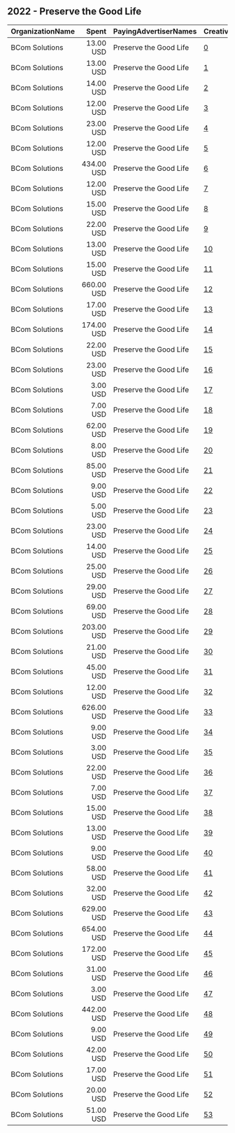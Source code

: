 ## 2022 - Preserve the Good Life 
|OrganizationName|Spent|PayingAdvertiserNames|CreativeUrls|Impressions|Genders|AgeBrackets|CountryCodes|BillingAddresses|CandidateBallotInformation|
|:---|---:|:---|:---|---:|:---|:---|:---|:---|:---|
|BCom Solutions|13.00 USD|Preserve the Good Life|[0](https://www.snap.com/political-ads/asset/3e54596376446eac967d25e0efc1cf4de0da2e3ddd9812b196b174ebe4eb0021?mediaType=png)|1,256||18+|united states|"919 Central Ave,Auburn,68305,US"|Preserve the Good Life|
|BCom Solutions|13.00 USD|Preserve the Good Life|[1](https://www.snap.com/political-ads/asset/696af52b01c864f29d6858d6671686a7c852b0d00a81fe65650c762a7ca9944d?mediaType=png)|1,751||18+|united states|"919 Central Ave,Auburn,68305,US"|Preserve the Good Life|
|BCom Solutions|14.00 USD|Preserve the Good Life|[2](https://www.snap.com/political-ads/asset/3e54596376446eac967d25e0efc1cf4de0da2e3ddd9812b196b174ebe4eb0021?mediaType=png)|1,497||18+|united states|"919 Central Ave,Auburn,68305,US"|Preserve the Good Life|
|BCom Solutions|12.00 USD|Preserve the Good Life|[3](https://www.snap.com/political-ads/asset/696af52b01c864f29d6858d6671686a7c852b0d00a81fe65650c762a7ca9944d?mediaType=png)|1,716||18+|united states|"919 Central Ave,Auburn,68305,US"|Preserve the Good Life|
|BCom Solutions|23.00 USD|Preserve the Good Life|[4](https://www.snap.com/political-ads/asset/9151e82c2835fccd45baaaddef22f968873a00029cd3516b4dff67d600845f69?mediaType=png)|2,787||18+|united states|"919 Central Ave,Auburn,68305,US"|Preserve the Good Life|
|BCom Solutions|12.00 USD|Preserve the Good Life|[5](https://www.snap.com/political-ads/asset/7d876c0aee27830a9fbb411170be0cdaab979a32859d3e6c7edc06a4a82057f7?mediaType=png)|1,640||18+|united states|"919 Central Ave,Auburn,68305,US"|Preserve the Good Life|
|BCom Solutions|434.00 USD|Preserve the Good Life|[6](https://www.snap.com/political-ads/asset/edc06812761127cf81831b31d249e3a1b89da11019e9263ac65c17f2baf45650?mediaType=png)|70,476||18+|united states|"919 Central Ave,Auburn,68305,US"|Preserve the Good Life|
|BCom Solutions|12.00 USD|Preserve the Good Life|[7](https://www.snap.com/political-ads/asset/779f24af69daa2c34e7ac4bf67ff19098ddc2219596d2ee80aadbd53a35e60e2?mediaType=png)|1,547||18+|united states|"919 Central Ave,Auburn,68305,US"|Preserve the Good Life|
|BCom Solutions|15.00 USD|Preserve the Good Life|[8](https://www.snap.com/political-ads/asset/a19cffa5c483675dd5a88ff3562323fdd2f2925031b0a65b596964447e39b50a?mediaType=png)|1,620||18+|united states|"919 Central Ave,Auburn,68305,US"|Preserve the Good Life|
|BCom Solutions|22.00 USD|Preserve the Good Life|[9](https://www.snap.com/political-ads/asset/b421e801a364b9df90c1fb448e7543f76ce6e549b43daf645ec77e5c7239ecfc?mediaType=png)|1,858||18+|united states|"919 Central Ave,Auburn,68305,US"|Preserve the Good Life|
|BCom Solutions|13.00 USD|Preserve the Good Life|[10](https://www.snap.com/political-ads/asset/8f7ca06a11c6c0877d4acc7c0f348014998ffd44fa02399d1510f1cc5c740f85?mediaType=png)|1,727||18+|united states|"919 Central Ave,Auburn,68305,US"|Preserve the Good Life|
|BCom Solutions|15.00 USD|Preserve the Good Life|[11](https://www.snap.com/political-ads/asset/696af52b01c864f29d6858d6671686a7c852b0d00a81fe65650c762a7ca9944d?mediaType=png)|1,961||18+|united states|"919 Central Ave,Auburn,68305,US"|Preserve the Good Life|
|BCom Solutions|660.00 USD|Preserve the Good Life|[12](https://www.snap.com/political-ads/asset/b8f31305fde14acdce1a2b1e32667a51ebd6064171a862741747ce4c57f370d4?mediaType=png)|109,709||18+|united states|"919 Central Ave,Auburn,68305,US"|Preserve the Good Life|
|BCom Solutions|17.00 USD|Preserve the Good Life|[13](https://www.snap.com/political-ads/asset/b421e801a364b9df90c1fb448e7543f76ce6e549b43daf645ec77e5c7239ecfc?mediaType=png)|1,700||18+|united states|"919 Central Ave,Auburn,68305,US"|Preserve the Good Life|
|BCom Solutions|174.00 USD|Preserve the Good Life|[14](https://www.snap.com/political-ads/asset/edc06812761127cf81831b31d249e3a1b89da11019e9263ac65c17f2baf45650?mediaType=png)|33,539||18+|united states|"919 Central Ave,Auburn,68305,US"|Preserve the Good Life|
|BCom Solutions|22.00 USD|Preserve the Good Life|[15](https://www.snap.com/political-ads/asset/a19cffa5c483675dd5a88ff3562323fdd2f2925031b0a65b596964447e39b50a?mediaType=png)|2,515||18+|united states|"919 Central Ave,Auburn,68305,US"|Preserve the Good Life|
|BCom Solutions|23.00 USD|Preserve the Good Life|[16](https://www.snap.com/political-ads/asset/a19cffa5c483675dd5a88ff3562323fdd2f2925031b0a65b596964447e39b50a?mediaType=png)|2,554||18+|united states|"919 Central Ave,Auburn,68305,US"|Preserve the Good Life|
|BCom Solutions|3.00 USD|Preserve the Good Life|[17](https://www.snap.com/political-ads/asset/779f24af69daa2c34e7ac4bf67ff19098ddc2219596d2ee80aadbd53a35e60e2?mediaType=png)|558||18+|united states|"919 Central Ave,Auburn,68305,US"|Preserve the Good Life|
|BCom Solutions|7.00 USD|Preserve the Good Life|[18](https://www.snap.com/political-ads/asset/b421e801a364b9df90c1fb448e7543f76ce6e549b43daf645ec77e5c7239ecfc?mediaType=png)|982||18+|united states|"919 Central Ave,Auburn,68305,US"|Preserve the Good Life|
|BCom Solutions|62.00 USD|Preserve the Good Life|[19](https://www.snap.com/political-ads/asset/3e54596376446eac967d25e0efc1cf4de0da2e3ddd9812b196b174ebe4eb0021?mediaType=png)|3,993||18+|united states|"919 Central Ave,Auburn,68305,US"|Preserve the Good Life|
|BCom Solutions|8.00 USD|Preserve the Good Life|[20](https://www.snap.com/political-ads/asset/7d876c0aee27830a9fbb411170be0cdaab979a32859d3e6c7edc06a4a82057f7?mediaType=png)|1,405||18+|united states|"919 Central Ave,Auburn,68305,US"|Preserve the Good Life|
|BCom Solutions|85.00 USD|Preserve the Good Life|[21](https://www.snap.com/political-ads/asset/8f7ca06a11c6c0877d4acc7c0f348014998ffd44fa02399d1510f1cc5c740f85?mediaType=png)|4,274||18+|united states|"919 Central Ave,Auburn,68305,US"|Preserve the Good Life|
|BCom Solutions|9.00 USD|Preserve the Good Life|[22](https://www.snap.com/political-ads/asset/3e54596376446eac967d25e0efc1cf4de0da2e3ddd9812b196b174ebe4eb0021?mediaType=png)|1,334||18+|united states|"919 Central Ave,Auburn,68305,US"|Preserve the Good Life|
|BCom Solutions|5.00 USD|Preserve the Good Life|[23](https://www.snap.com/political-ads/asset/779f24af69daa2c34e7ac4bf67ff19098ddc2219596d2ee80aadbd53a35e60e2?mediaType=png)|655||18+|united states|"919 Central Ave,Auburn,68305,US"|Preserve the Good Life|
|BCom Solutions|23.00 USD|Preserve the Good Life|[24](https://www.snap.com/political-ads/asset/7d876c0aee27830a9fbb411170be0cdaab979a32859d3e6c7edc06a4a82057f7?mediaType=png)|2,021||18+|united states|"919 Central Ave,Auburn,68305,US"|Preserve the Good Life|
|BCom Solutions|14.00 USD|Preserve the Good Life|[25](https://www.snap.com/political-ads/asset/8ac62d04f59a03d15e50dc48ed339bc712199efc4bc45b3927e27cb53c8bd220?mediaType=png)|1,458||18+|united states|"919 Central Ave,Auburn,68305,US"|Preserve the Good Life|
|BCom Solutions|25.00 USD|Preserve the Good Life|[26](https://www.snap.com/political-ads/asset/a19cffa5c483675dd5a88ff3562323fdd2f2925031b0a65b596964447e39b50a?mediaType=png)|2,695||18+|united states|"919 Central Ave,Auburn,68305,US"|Preserve the Good Life|
|BCom Solutions|29.00 USD|Preserve the Good Life|[27](https://www.snap.com/political-ads/asset/9151e82c2835fccd45baaaddef22f968873a00029cd3516b4dff67d600845f69?mediaType=png)|3,304||18+|united states|"919 Central Ave,Auburn,68305,US"|Preserve the Good Life|
|BCom Solutions|69.00 USD|Preserve the Good Life|[28](https://www.snap.com/political-ads/asset/b421e801a364b9df90c1fb448e7543f76ce6e549b43daf645ec77e5c7239ecfc?mediaType=png)|3,289||18+|united states|"919 Central Ave,Auburn,68305,US"|Preserve the Good Life|
|BCom Solutions|203.00 USD|Preserve the Good Life|[29](https://www.snap.com/political-ads/asset/edc06812761127cf81831b31d249e3a1b89da11019e9263ac65c17f2baf45650?mediaType=png)|37,444||18+|united states|"919 Central Ave,Auburn,68305,US"|Preserve the Good Life|
|BCom Solutions|21.00 USD|Preserve the Good Life|[30](https://www.snap.com/political-ads/asset/7d876c0aee27830a9fbb411170be0cdaab979a32859d3e6c7edc06a4a82057f7?mediaType=png)|2,520||18+|united states|"919 Central Ave,Auburn,68305,US"|Preserve the Good Life|
|BCom Solutions|45.00 USD|Preserve the Good Life|[31](https://www.snap.com/political-ads/asset/8ac62d04f59a03d15e50dc48ed339bc712199efc4bc45b3927e27cb53c8bd220?mediaType=png)|3,104||18+|united states|"919 Central Ave,Auburn,68305,US"|Preserve the Good Life|
|BCom Solutions|12.00 USD|Preserve the Good Life|[32](https://www.snap.com/political-ads/asset/0b3041abe977b0d01eab7d68374026b6b005b04fc5cee90fdff01716c7429f44?mediaType=png)|1,585||18+|united states|"919 Central Ave,Auburn,68305,US"|Preserve the Good Life|
|BCom Solutions|626.00 USD|Preserve the Good Life|[33](https://www.snap.com/political-ads/asset/b8f31305fde14acdce1a2b1e32667a51ebd6064171a862741747ce4c57f370d4?mediaType=png)|112,524||18+|united states|"919 Central Ave,Auburn,68305,US"|Preserve the Good Life|
|BCom Solutions|9.00 USD|Preserve the Good Life|[34](https://www.snap.com/political-ads/asset/8f7ca06a11c6c0877d4acc7c0f348014998ffd44fa02399d1510f1cc5c740f85?mediaType=png)|1,321||18+|united states|"919 Central Ave,Auburn,68305,US"|Preserve the Good Life|
|BCom Solutions|3.00 USD|Preserve the Good Life|[35](https://www.snap.com/political-ads/asset/0b3041abe977b0d01eab7d68374026b6b005b04fc5cee90fdff01716c7429f44?mediaType=png)|532||18+|united states|"919 Central Ave,Auburn,68305,US"|Preserve the Good Life|
|BCom Solutions|22.00 USD|Preserve the Good Life|[36](https://www.snap.com/political-ads/asset/696af52b01c864f29d6858d6671686a7c852b0d00a81fe65650c762a7ca9944d?mediaType=png)|2,267||18+|united states|"919 Central Ave,Auburn,68305,US"|Preserve the Good Life|
|BCom Solutions|7.00 USD|Preserve the Good Life|[37](https://www.snap.com/political-ads/asset/779f24af69daa2c34e7ac4bf67ff19098ddc2219596d2ee80aadbd53a35e60e2?mediaType=png)|1,037||18+|united states|"919 Central Ave,Auburn,68305,US"|Preserve the Good Life|
|BCom Solutions|15.00 USD|Preserve the Good Life|[38](https://www.snap.com/political-ads/asset/0b3041abe977b0d01eab7d68374026b6b005b04fc5cee90fdff01716c7429f44?mediaType=png)|1,741||18+|united states|"919 Central Ave,Auburn,68305,US"|Preserve the Good Life|
|BCom Solutions|13.00 USD|Preserve the Good Life|[39](https://www.snap.com/political-ads/asset/8f7ca06a11c6c0877d4acc7c0f348014998ffd44fa02399d1510f1cc5c740f85?mediaType=png)|1,309||18+|united states|"919 Central Ave,Auburn,68305,US"|Preserve the Good Life|
|BCom Solutions|9.00 USD|Preserve the Good Life|[40](https://www.snap.com/political-ads/asset/8ac62d04f59a03d15e50dc48ed339bc712199efc4bc45b3927e27cb53c8bd220?mediaType=png)|1,472||18+|united states|"919 Central Ave,Auburn,68305,US"|Preserve the Good Life|
|BCom Solutions|58.00 USD|Preserve the Good Life|[41](https://www.snap.com/political-ads/asset/0b3041abe977b0d01eab7d68374026b6b005b04fc5cee90fdff01716c7429f44?mediaType=png)|3,256||18+|united states|"919 Central Ave,Auburn,68305,US"|Preserve the Good Life|
|BCom Solutions|32.00 USD|Preserve the Good Life|[42](https://www.snap.com/political-ads/asset/8f7ca06a11c6c0877d4acc7c0f348014998ffd44fa02399d1510f1cc5c740f85?mediaType=png)|2,098||18+|united states|"919 Central Ave,Auburn,68305,US"|Preserve the Good Life|
|BCom Solutions|629.00 USD|Preserve the Good Life|[43](https://www.snap.com/political-ads/asset/b8f31305fde14acdce1a2b1e32667a51ebd6064171a862741747ce4c57f370d4?mediaType=png)|118,657||18+|united states|"919 Central Ave,Auburn,68305,US"|Preserve the Good Life|
|BCom Solutions|654.00 USD|Preserve the Good Life|[44](https://www.snap.com/political-ads/asset/b8f31305fde14acdce1a2b1e32667a51ebd6064171a862741747ce4c57f370d4?mediaType=png)|117,760||18+|united states|"919 Central Ave,Auburn,68305,US"|Preserve the Good Life|
|BCom Solutions|172.00 USD|Preserve the Good Life|[45](https://www.snap.com/political-ads/asset/edc06812761127cf81831b31d249e3a1b89da11019e9263ac65c17f2baf45650?mediaType=png)|10,744||18+|united states|"919 Central Ave,Auburn,68305,US"|Preserve the Good Life|
|BCom Solutions|31.00 USD|Preserve the Good Life|[46](https://www.snap.com/political-ads/asset/8ac62d04f59a03d15e50dc48ed339bc712199efc4bc45b3927e27cb53c8bd220?mediaType=png)|2,582||18+|united states|"919 Central Ave,Auburn,68305,US"|Preserve the Good Life|
|BCom Solutions|3.00 USD|Preserve the Good Life|[47](https://www.snap.com/political-ads/asset/0b3041abe977b0d01eab7d68374026b6b005b04fc5cee90fdff01716c7429f44?mediaType=png)|460||18+|united states|"919 Central Ave,Auburn,68305,US"|Preserve the Good Life|
|BCom Solutions|442.00 USD|Preserve the Good Life|[48](https://www.snap.com/political-ads/asset/edc06812761127cf81831b31d249e3a1b89da11019e9263ac65c17f2baf45650?mediaType=png)|79,315||18+|united states|"919 Central Ave,Auburn,68305,US"|Preserve the Good Life|
|BCom Solutions|9.00 USD|Preserve the Good Life|[49](https://www.snap.com/political-ads/asset/b421e801a364b9df90c1fb448e7543f76ce6e549b43daf645ec77e5c7239ecfc?mediaType=png)|839||18+|united states|"919 Central Ave,Auburn,68305,US"|Preserve the Good Life|
|BCom Solutions|42.00 USD|Preserve the Good Life|[50](https://www.snap.com/political-ads/asset/9151e82c2835fccd45baaaddef22f968873a00029cd3516b4dff67d600845f69?mediaType=png)|4,184||18+|united states|"919 Central Ave,Auburn,68305,US"|Preserve the Good Life|
|BCom Solutions|17.00 USD|Preserve the Good Life|[51](https://www.snap.com/political-ads/asset/3e54596376446eac967d25e0efc1cf4de0da2e3ddd9812b196b174ebe4eb0021?mediaType=png)|1,953||18+|united states|"919 Central Ave,Auburn,68305,US"|Preserve the Good Life|
|BCom Solutions|20.00 USD|Preserve the Good Life|[52](https://www.snap.com/political-ads/asset/9151e82c2835fccd45baaaddef22f968873a00029cd3516b4dff67d600845f69?mediaType=png)|2,712||18+|united states|"919 Central Ave,Auburn,68305,US"|Preserve the Good Life|
|BCom Solutions|51.00 USD|Preserve the Good Life|[53](https://www.snap.com/political-ads/asset/779f24af69daa2c34e7ac4bf67ff19098ddc2219596d2ee80aadbd53a35e60e2?mediaType=png)|2,940||18+|united states|"919 Central Ave,Auburn,68305,US"|Preserve the Good Life|
